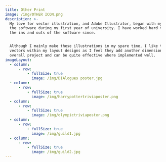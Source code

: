 ```yaml
---
title: Other Print
image: /img/OTHER ICON.png
description: >-
  My love for vector illustration, and Adobe Illustrator, began with my use of
  the software during my first year of university. I have worked hard to learn
  the ins and outs of the software since.


  Although I mainly make these illustrations in my spare time, I like to utilise
  vectors within my layout designs as I feel they add another dimension to the
  overall project and can be quite effective where implemented well.
imageLayout:
  - column:
      - row:
          - fullSize: true
            image: /img/DIAlogues poster.jpg
  - column:
      - row:
          - fullSize: true
            image: /img/harrypottertriviaposter.png
  - column:
      - row:
          - fullSize: true
            image: /img/olympictriviaposter.png
  - column:
      - row:
          - fullSize: true
            image: /img/guild1.jpg
  - column:
      - row:
          - fullSize: true
            image: /img/guild2.jpg
---
```

